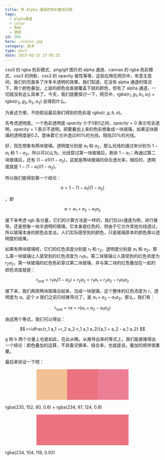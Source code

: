 ```yaml
---
title: 带 Alpha 通道的色彩叠加问题
tags:
  - alpha通道
  - color
  - 色彩
  - 透明
id: 309
hero: ./color.jpg
category: 技术
type: post
date: 2015-03-23 17:05:23
---
```


css3 的 rgba 色彩模式、png/gif 图片的 alpha 通道、canvas 的 rgba 色彩模式、css3 的阴影、css3 的 opacity 属性等等，这些应用在网页中，有意无意间，我们的页面多了许多半透明的效果。我们知道，在没有 alpha 通道的情况下，两个颜色叠加，上层的颜色会直接覆盖下层的颜色，但有了 alpha 通道，一切就没有这么简单了。今天，我们就要探讨一下，网页中，$rgba(r_1, g_1, b_1, a_1) + rgba(r_2, g_2, b_2, a_2)$ 会得到什么。

为表述方便，不妨假设最后我们得到的色彩是 $rgba(r, g, b, a)$。

先考虑透明度。一个色彩透明度 $opacity$ 介于0到1之间，$opacity=0$ 表示完全透明，$opacity=1$ 表示不透明。把要叠加上来的色彩想象成一块玻璃，如果这块玻璃的透明度是0.2，意味着它允许透过80%的光线，阻挡20%的光线。

好，现在想象有两块玻璃，透明度分别是 $a_1$ 和 $a_2$，那么光线的通过率分别为 $1-a_1$ 和 $1-a_2$。所以可以认为，光线穿过第一块玻璃后，剩余 $1-a_1$；再通过第二块玻璃后，还有 $(1-a1)(1-a_2)$，这就是两块玻璃的综合透光率，相应的，透明度就是 $1-(1-a_1)(1-a_2)$。

所以我们能得到第一个结论：

$$
a=1-(1-a_1)(1-a_2)
$$

，即

$$
a=a_1+a_2-a_1 a_2
$$

接下来考虑 rgb 各分量，它们的计算方法是一样的，我们仅以r通道为例，进行推导。还是想象一块半透明的玻璃，它本身是红色的，但由于它允许其他光线透过，所以玻璃本身的颜色会变淡。人们实际感受到的颜色，只是玻璃原本的颜色乘以透明度的结果。

如果有两块玻璃呢，它们的红色浓度分别是 $r_1$ 和 $r_2$，透明度分别是 $a_1$ 和 $a_2$。那么第一块玻璃让人感受到的红色浓度为 $r_1 a_1$，第二块玻璃让人感受到的红色浓度为 $r_2 a_2$，第一块玻璃的红色色彩穿过第二块玻璃，并与第二块的红色叠加在一起的颜色浓度就是：

$$
r_{real}=r_1 a_1 (1-a_2) + r_2 a_2 = r_1 a_1 +r_2 a_2-r_1 a_1 a_2
$$

接下来，我们再把两块玻璃合起来，当成一块玻璃，这个整体的红色浓度为 $r$，透明度为 $a$。这个 $a$ 我们之前已经推导过了，是 $a_1+a_2-a_1 a_2$。那么，我们有：

$$
r_{real} = r a = r (a_1 + a_2 - a_1 a_2)
$$

由这两个等式，我们可以得出：

$$
r=\dfrac{r_1 a_1 +r_2 a_2-r_1 a_1 a_2}{a_1 + a_2 - a_1 a_2}
$$

g 和 b 两个分量上也是如此，在此从略。从推导出来的等式上，我们能直接得出一个结论：颜色叠加的运算，不具备交换率、结合率，也就是说，叠加的顺序很重要。

最后来验证一下吧：

<div class="container-color">
    <div data-color="235,152,80,0.6" width="200" height="100" class="leftSample backgroundSample"></div>
    <div data-color="234,97,124,0.8" width="200" height="100" class="rightSample backgroundSample"></div>
</div>
<p class="captain">rgba(235, 152, 80, 0.6) + rgba(234, 97, 124, 0.8)</p>
<div class="container-color">
    <div data-color="234,104,118,0.92" class="backgroundSample"></div>
</div>
<p class="captain">rgba(234, 104, 118, 0.92)</p>

<style>
.container-color {
    width: 300px;
    height: 100px;
    position: relative;
    margin: 1.1em auto;
}
.backgroundSample {
    width: 100%;
    height: 100%;
    background: rgba(234,104,118,.92);
}
.leftSample {
    width: 200px;
    height: 100px;
    left: 0;
    top 0;
    background: rgba(235,152,80,.6);
    position: absolute;
}
.rightSample {
    width: 200px;
    height: 100px;
    right: 0;
    top: 0;
    background: rgba(234,97,124,.8);
    position: absolute;
}
</style>
